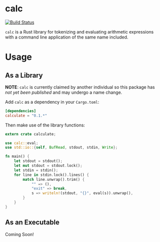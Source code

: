 # calc
[![Build Status](https://travis-ci.org/redox-os/calc.svg?branch=master)](https://travis-ci.org/redox-os/calc)

`calc` is a Rust library for tokenizing and evaluating arithmetic expressions with a command line application of the same name included.

# Usage

## As a Library

**NOTE**: `calc` is currently claimed by another individual so this package has _not yet been published_ and may undergo a name change.

Add `calc` as a dependency in your `Cargo.toml`:
```toml
[dependencies]
calculate = "0.1.*"
```

Then make use of the library functions:
```rust
extern crate calculate;

use calc::eval;
use std::io::{self, BufRead, stdout, stdin, Write};

fn main() {
    let stdout = stdout();
    let mut stdout = stdout.lock();
    let stdin = stdin();
    for line in stdin.lock().lines() {
        match line.unwrap().trim() {
            "" => (),
            "exit" => break,
            s => writeln!(stdout, "{}", eval(s)).unwrap(),
        }
    }
}
```

## As an Executable

Coming Soon!
